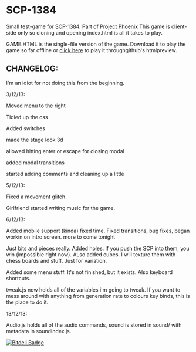 SCP-1384
========

Small test-game for <a href='http://www.scp-wiki.net/scp-1384'>SCP-1384</a>. Part of <a href='http://www.projectphoenixscp.com'>Project Phoenix</a>
This game is client-side only so cloning and opening index.html is all it takes to play.

GAME.HTML is the single-file version of the game. Download it to play the game so far offline or <a href='http://htmlpreview.github.io/?https://raw.github.com/is-a-cat/SCP-1384/master/GAME.HTML'>click here</a> to play it throughgithub's htmlpreview.

CHANGELOG:
------------
I'm an idiot for not doing this from the beginning.

3/12/13: 

Moved menu to the right  

Tidied up the css  

Added switches

made the stage look 3d

allowed hitting enter or escape for closing modal

added modal transitions

started adding comments and cleaning up a little

5/12/13:

Fixed a movement glitch. 

Girlfriend started writing music for the game.

6/12/13:

Added mobile support (kinda) fixed time. Fixed transitions, bug fixes, began workin on intro screen. more to come tonight

Just bits and pieces really. Added holes. If you push the SCP into them, you win (impossible right now). ALso added cubes. I will texture them with chess boards and stuff. Just for variation.

Added some menu stuff. It's not finished, but it exists. Also keyboard shortcuts.

tweak.js now holds all of the variables i'm going to tweak. If you want to mess around with anything from generation rate to colours  key binds, this is the place to do it.

13/12/13:

Audio.js holds all of the audio commands, sound is stored in sound/ with metadata in soundIndex.js. 

[![Bitdeli Badge](https://d2weczhvl823v0.cloudfront.net/is-a-cat/scp-1384/trend.png)](https://bitdeli.com/free "Bitdeli Badge")

